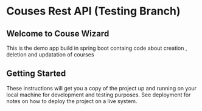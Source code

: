 # Couses Rest API   (Testing Branch)

## Welcome to Couse Wizard

This is the demo app build in spring boot containg code about creation , deletion and updatation of courses

## Getting Started

These instructions will get you a copy of the project up and running on your local machine for development and testing purposes. See deployment for notes on how to deploy the project on a live system.

